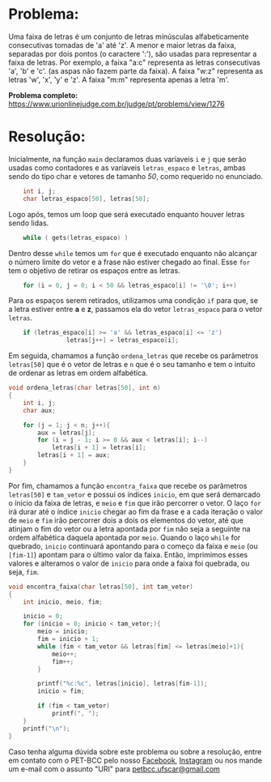 # Problema:

Uma faixa de letras é um conjunto de letras minúsculas alfabeticamente consecutivas tomadas de 'a' até 'z'. A menor e maior letras da faixa, separadas por dois pontos (o caractere ':'), são usadas para representar a faixa de letras. Por exemplo, a faixa "a:c" representa as letras consecutivas 'a', 'b' e 'c'. (as aspas não fazem parte da faixa). A faixa "w:z" representa as letras 'w', 'x', 'y' e 'z'. A faixa "m:m" representa apenas a letra 'm'.

**Problema completo:** https://www.urionlinejudge.com.br/judge/pt/problems/view/1276


# Resolução: 
Inicialmente, na função `main` declaramos duas varíaveis `i` e `j` que serão usadas como contadores e as varíaveis `letras_espaco` e `letras`, ambas sendo do tipo char e vetores de tamanho *50*, como requerido no enunciado.
``` c
    int i, j;
	char letras_espaco[50], letras[50];
```

Logo após, temos um loop que será executado enquanto houver letras sendo lidas.
``` c
    while ( gets(letras_espaco) )
```
Dentro desse `while` temos um `for` que é executado enquanto não alcançar o número limite do vetor e a frase não estiver chegado ao final. Esse `for` tem o objetivo de retirar os espaços entre as letras.
``` c
    for (i = 0, j = 0; i < 50 && letras_espaco[i] != '\0'; i++)
```
Para os espaços serem retirados, utilizamos uma condição `if` para que, se a letra estiver entre **a** e **z**, passamos ela do vetor `letras_espaco` para o vetor `letras`.

``` c
    if (letras_espaco[i] >= 'a' && letras_espaco[i] <= 'z')
                letras[j++] = letras_espaco[i];
```
Em seguida, chamamos a função `ordena_letras` que recebe os parâmetros `letras[50]` que é o vetor de letras e `n` que é o seu tamanho e tem o intuito de ordenar as letras em ordem alfabética.
```c
void ordena_letras(char letras[50], int n)
{
    int i, j;
    char aux;

    for (j = 1; j < n; j++){
        aux = letras[j];
        for (i = j - 1; i >= 0 && aux < letras[i]; i--)
            letras[i + 1] = letras[i];
        letras[i + 1] = aux;
    }
}
```
Por fim, chamamos a função `encontra_faixa` que recebe os parâmetros `letras[50]` e `tam_vetor` e possui os índices `inicio`, em que será demarcado o ínicio da faixa de letras, e `meio` e `fim` que irão percorrer o vetor. O laço `for` irá durar até o índice `inicio` chegar ao fim da frase e a cada iteração o valor de `meio` e `fim` irão percorrer dois a dois os elementos do vetor, até que atinjam o fim do vetor ou a letra apontada por `fim` não seja a seguinte na ordem alfabética daquela apontada por `meio`. Quando o laço `while` for quebrado, `inicio` continuará apontando para o começo da faixa e `meio` (ou `[fim-1]`) apontam para o último valor da faixa. Então, imprimimos esses valores e alteramos o valor de `inicio` para onde a faixa foi quebrada, ou seja, `fim`.
```c
void encontra_faixa(char letras[50], int tam_vetor)
{
    int inicio, meio, fim;

    inicio = 0;
    for (inicio = 0; inicio < tam_vetor;){
        meio = inicio;
        fim = inicio + 1;
        while (fim < tam_vetor && letras[fim] <= letras[meio]+1){
            meio++;
            fim++;
        }

        printf("%c:%c", letras[inicio], letras[fim-1]);
        inicio = fim;

        if (fim < tam_vetor)
            printf(", ");
    }
    printf("\n");
}
```

Caso tenha alguma dúvida sobre este problema ou sobre a resolução, entre em contato com o PET-BCC pelo nosso
[Facebook](https://www.facebook.com/petbcc/),
[Instagram](https://www.instagram.com/petbcc.ufscar/)
ou nos mande um e-mail com o assunto "URI" para  petbcc.ufscar@gmail.com